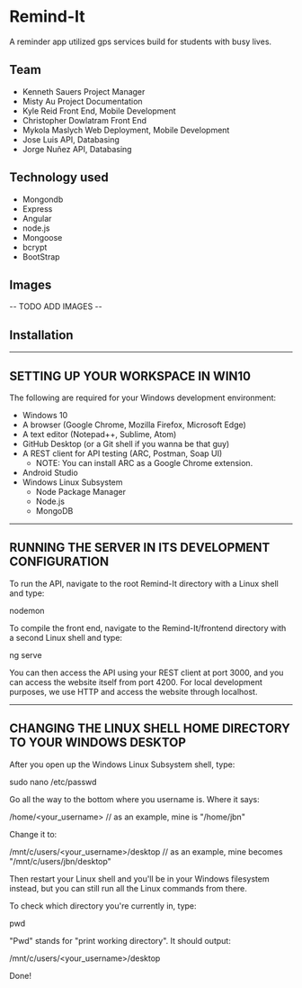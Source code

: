 # Remind-It
A reminder app utilized gps services build for students with busy lives.
## Team
* Kenneth Sauers			Project Manager
* Misty Au					Project Documentation
* Kyle Reid				Front End, Mobile Development
* Christopher Dowlatram 	   Front End
* Mykola Maslych 			Web Deployment, Mobile Development
* Jose Luis 				API, Databasing
* Jorge Nuñez 				API, Databasing
## Technology used
* Mongondb
* Express
* Angular
* node.js
* Mongoose
* bcrypt
* BootStrap
## Images
--  TODO ADD IMAGES  --
## Installation
----------------------------------
SETTING UP YOUR WORKSPACE IN WIN10
----------------------------------

The following are required for your Windows development environment:

  * Windows 10
  * A browser (Google Chrome, Mozilla Firefox, Microsoft Edge)
  * A text editor (Notepad++, Sublime, Atom)
  * GitHub Desktop (or a Git shell if you wanna be that guy)
  * A REST client for API testing (ARC, Postman, Soap UI)
    - NOTE: You can install ARC as a Google Chrome extension.
  * Android Studio
  * Windows Linux Subsystem
    - Node Package Manager
    - Node.js
    - MongoDB


---------------------------------------------------
RUNNING THE SERVER IN ITS DEVELOPMENT CONFIGURATION
---------------------------------------------------

To run the API, navigate to the root Remind-It directory with a Linux shell
and type:

  nodemon

To compile the front end, navigate to the Remind-It/frontend directory with a
second Linux shell and type:

  ng serve

You can then access the API using your REST client at port 3000, and you can
access the website itself from port 4200. For local development purposes,
we use HTTP and access the website through localhost.


---------------------------------------------------------------
CHANGING THE LINUX SHELL HOME DIRECTORY TO YOUR WINDOWS DESKTOP
---------------------------------------------------------------

After you open up the Windows Linux Subsystem shell, type:

  sudo nano /etc/passwd

Go all the way to the bottom where you username is. Where it says:

  /home/<your_username>
  // as an example, mine is "/home/jbn"

Change it to:

  /mnt/c/users/<your_username>/desktop
  // as an example, mine becomes "/mnt/c/users/jbn/desktop"

Then restart your Linux shell and you'll be in your Windows filesystem
instead, but you can still run all the Linux commands from there.

To check which directory you're currently in, type:

  pwd

"Pwd" stands for "print working directory". It should output:

  /mnt/c/users/<your_username>/desktop

Done!
